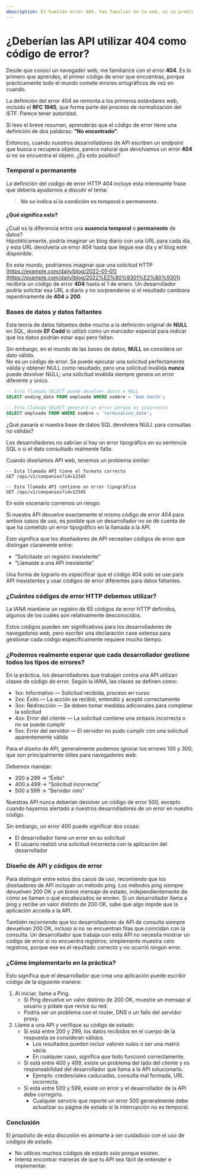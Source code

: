 ```yaml
---
description: El humilde error 404, tan familiar en la web, es un problema para una API
---
```


# ¿Deberían las API utilizar 404 como código de error?

Desde que conocí un navegador web, me familiaricé con el error **404**. Es lo primero que aprendes, el primer código de error que encuentras, porque prácticamente todo el mundo comete errores ortográficos de vez en cuando.

La definición del error 404 se remonta a los primeros estándares web, incluido el **RFC 1945**, que forma parte del proceso de normalización del IETF. Parece tener autoridad.

Si lees el breve resumen, aprenderás que el código de error tiene una definición de dos palabras: **"No encontrado"**.

Entonces, cuando nuestros desarrolladores de API escriben un endpoint que busca o recupera objetos, parece natural que devolvamos un error **404** si no se encuentra el objeto. ¿Es esto positivo?

### Temporal o permanente

La definición del código de error HTTP 404 incluye esta interesante frase que debería ayudarnos a discutir el tema:

> **No se indica si la condición es temporal o permanente.**

#### ¿Qué significa esto?

¿Cuál es la diferencia entre una **ausencia temporal** o **permanente** de datos?\
Hipotéticamente, podría imaginar un blog diario con una URL para cada día, y esta URL devolvería un error 404 hasta que llegue ese día y el blog esté disponible.

En este mundo, podríamos imaginar que una solicitud HTTP [https://example.com/daily/blog/2022–01–01](https://example.com/daily/blog/2022%E2%80%9301%E2%80%9301) recibiría un código de error **404** hasta el 1 de enero. Un desarrollador podría solicitar esa URL a diario y no sorprenderse si el resultado cambiara repentinamente de **404** a **200**.

### Bases de datos y datos faltantes

Esta teoría de datos faltantes debe mucho a la definición original de **NULL** en SQL, donde **EF Codd** lo utilizó como un marcador especial para indicar que los datos podrían estar aquí pero faltan.

Sin embargo, en el mundo de las bases de datos, **NULL** se considera un dato válido.\
No es un código de error. Se puede ejecutar una solicitud perfectamente válida y obtener NULL como resultado; pero una solicitud inválida **nunca** puede devolver NULL; una solicitud inválida siempre genera un error diferente y único.

```sql
-- Esta llamada SELECT puede devolver datos o NULL 
SELECT ending_date FROM empleado WHERE nombre = 'Bob Smith';

-- Esta llamada SELECT generará un error porque es incorrecta 
SELECT empleado FROM WHERE nombre = 'termination_date';
```

¿Qué pasaría si nuestra base de datos SQL devolviera NULL para consultas no válidas?

Los desarrolladores no sabrían si hay un error tipográfico en su sentencia SQL o si el dato consultado realmente falta.

Cuando diseñamos API web, tenemos un problema similar:

```http
-- Esta llamada API tiene el formato correcto 
GET /api/v1/companies?id=12345

-- Esta llamada API contiene un error tipográfico 
GET /api/v1/cmopanies?id=12345
```

En este escenario corremos un riesgo:

Si nuestra API devuelve exactamente el mismo código de error 404 para ambos casos de uso, es posible que un desarrollador no se dé cuenta de que ha cometido un error tipográfico en la llamada a la API.

Esto significa que los diseñadores de API necesitan códigos de error que distingan claramente entre:

* “Solicitaste un registro inexistente”
* “Llamaste a una API inexistente”

Una forma de lograrlo es especificar que el código 404 solo se use para API inexistentes y usar códigos de error diferentes para datos faltantes.

### ¿Cuántos códigos de error HTTP debemos utilizar?

La IANA mantiene un registro de 65 códigos de error HTTP definidos, algunos de los cuales son relativamente desconocidos.

Estos códigos pueden ser significativos para los desarrolladores de navegadores web, pero escribir una declaración case extensa para gestionar cada código específicamente requiere mucho tiempo.

### ¿Podemos realmente esperar que cada desarrollador gestione todos los tipos de errores?

En la práctica, los desarrolladores que trabajan contra una API utilizan clases de código de error. Según la IANA, las clases se definen como:

* 1xx: Informativo — Solicitud recibida, proceso en curso
* 2xx: Éxito — La acción se recibió, entendió y aceptó correctamente
* 3xx: Redirección — Se deben tomar medidas adicionales para completar la solicitud
* 4xx: Error del cliente — La solicitud contiene una sintaxis incorrecta o no se puede cumplir
* 5xx: Error del servidor — El servidor no pudo cumplir con una solicitud aparentemente válida

Para el diseño de API, generalmente podemos ignorar los errores 100 y 300, que son principalmente útiles para navegadores web.

Debemos manejar:

* 200 a 299 → “Éxito”
* 400 a 499 → “Solicitud incorrecta”
* 500 a 599 → “Servidor roto”

Nuestras API nunca deberían devolver un código de error 500, excepto cuando hayamos alertado a nuestros desarrolladores de un error en nuestro código.

Sin embargo, un error 400 puede significar dos cosas:

* El desarrollador tiene un error en su solicitud
* El usuario realizó una solicitud incorrecta con la aplicación del desarrollador

### Diseño de API y códigos de error

Para distinguir entre estos dos casos de uso, recomiendo que los diseñadores de API incluyan un método ping. Los métodos ping siempre devuelven 200 OK y un breve mensaje de estado, independientemente de cómo se llamen o qué encabezados se envíen. Si un desarrollador llama a ping y recibe un valor distinto de 200 OK, sabe que algo impide que la aplicación acceda a la API.

También recomiendo que los desarrolladores de API de consulta siempre devuelvan 200 OK, incluso si no se encuentran filas que coincidan con la consulta. Un desarrollador que trabaja con esta API no necesita mostrar un código de error si no encuentra registros; simplemente muestra cero registros, porque ese es el resultado correcto y no ocurrió ningún error.

### ¿Cómo implementarlo en la práctica?

Esto significa que el desarrollador que crea una aplicación puede escribir código de la siguiente manera:

1. Al iniciar, llame a Ping.
   * Si Ping devuelve un valor distinto de 200 OK, muestre un mensaje al usuario y pídale que revise su red.
   * Podría ser un problema con el router, DNS o un fallo del servidor proxy.
2. Llame a una API y verifique su código de estado:
   * Si está entre 200 y 299, los datos recibidos en el cuerpo de la respuesta se consideran válidos.
     * Los resultados pueden incluir valores nulos o ser una matriz vacía.
     * En cualquier caso, significa que todo funcionó correctamente.
   * Si está entre 400 y 499, existe un problema del lado del cliente y es responsabilidad del desarrollador que llama a la API solucionarlo.
     * Ejemplo: credenciales caducadas, consulta mal formada, URL incorrecta.
   * Si está entre 500 y 599, existe un error y el desarrollador de la API debe corregirlo.
     * Cualquier servicio que reporte un error 500 generalmente debe actualizar su página de estado si la interrupción no es temporal.

### Conclusión

El propósito de esta discusión es animarte a ser cuidadoso con el uso de códigos de estado.

* No utilices muchos códigos de estado solo porque existen.
* Intenta encontrar maneras de que tu API sea fácil de entender e implementar.
